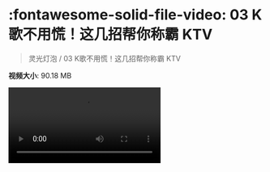 # :fontawesome-solid-file-video: 03 K歌不用慌！这几招帮你称霸 KTV

> 灵光灯泡 / 03 K歌不用慌！这几招帮你称霸 KTV

**视频大小**: 90.18 MB

<div class="video"><video src="https://file.hsyhx.top/archive/灵光灯泡/03.mp4" controls preload>🤔 您的浏览器不支持 video 标签</video></div>